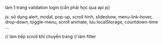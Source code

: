 làm 1 trang validation login (cần phải học qua api js)

js: sử dụng alert, modal, pop-up, scroll hình, slideshow, menu-link-hover, drop-down, toggle-menu, scroll animate, lưu localStorage, countdown-time ...

// làm tiếp scroll khi chuyển trang
// làm filter